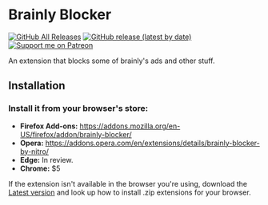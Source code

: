 # Brainly Blocker
[![GitHub All Releases](https://img.shields.io/github/downloads/nitrog0d/brainly-blocker/total?style=for-the-badge)](https://github.com/nitrog0d/brainly-blocker/releases)
[![GitHub release (latest by date)](https://img.shields.io/github/v/release/nitrog0d/brainly-blocker?style=for-the-badge)](https://github.com/nitrog0d/brainly-blocker/releases/latest)
[![Support me on Patreon](https://img.shields.io/badge/dynamic/json?url=https%3A%2F%2Fwww.patreon.com%2Fapi%2Fcampaigns%2F1177520&query=data.attributes.patron_count&suffix=%20Patrons&color=FF5441&label=Patreon&logo=Patreon&logoColor=FF5441&style=for-the-badge)](https://patreon.com/nitrog0d)  

An extension that blocks some of brainly's ads and other stuff.

## Installation

### Install it from your browser's store:
* **Firefox Add-ons:** https://addons.mozilla.org/en-US/firefox/addon/brainly-blocker/  
* **Opera:** https://addons.opera.com/en/extensions/details/brainly-blocker-by-nitro/  
* **Edge:** In review.  
* **Chrome:** $5

If the extension isn't available in the browser you're using, download the [Latest version](https://github.com/nitrog0d/brainly-blocker/releases/latest) and look up how to install .zip extensions for your browser.
